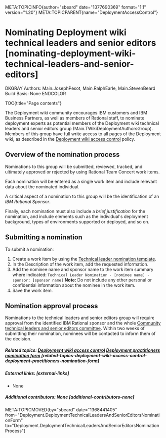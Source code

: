 META:TOPICINFO{author="sbeard" date="1377690369" format="1.1"
version="1.20"} META:TOPICPARENT{name="DeploymentAccessControl"}

# Nominating Deployment wiki technical leaders and senior editors [nominating-deployment-wiki-technical-leaders-and-senior-editors]

DKGRAY Authors: Main.JosephPesot, Main.RalphEarle, Main.StevenBeard
Build Basis: None ENDCOLOR

TOC{title="Page contents"}

The Deployment wiki community encourages IBM customers and IBM Business
Partners, as well as members of Rational staff, to nominate deployment
experts as potential members of the Deployment wiki technical leaders
and senior editors group (Main.TWikiDeploymentAuthorsGroup). Members of
this group have full write access to all pages of the Deployment wiki,
as described in the [Deployment wiki access
control](DeploymentAccessControl) policy.

## Overview of the nomination process

Nominations to this group will be submitted, reviewed, tracked, and
ultimately approved or rejected by using Rational Team Concert work
items.

Each nomination will be entered as a single work item and include
relevant data about the nominated individual.

A critical aspect of a nomination to this group will be the
identification of an *IBM Rational Sponsor*.

Finally, each nomination must also include a *brief justification* for
the nomination, and include elements such as the individual's deployment
background, types of environments supported or deployed, and so on.

## Submitting a nomination

To submit a nomination:

1.  Create a work item by using the [Technical leader nomination
    template](https://jazz.net/jazz02/web/projects/Deployment20Wiki#action=com.ibm.team.workitem.newWorkItemSet&tq=1367627721000).
2.  In the Description of the work item, add the requested information.
3.  Add the nominee name and sponsor name to the work item summary where
    indicated:
    `Technical Leader Nomination - [nominee name] - sponsor: [sponsor name]`
    **Note:** Do not include any other personal or confidential
    information about the nominee in the work item.
4.  Save the work item.

## Nomination approval process

Nominations to the technical leaders and senior editors group will
require approval from the identified IBM Rational sponsor and the whole
[Community technical leaders and senior editors
committee](DeploymentLeaders). Within two weeks of submitting their
nomination, nominees will be contacted to inform them of the decision.

##### Related topics: [Deployment wiki access control](DeploymentAccessContorl) [Deployment practitioners nomination form](DeploymentPractitionersNominationProcess) [related-topics-deployment-wiki-access-control-deployment-practitioners-nomination-form]

##### External links: [external-links]

-   None

##### Additional contributors: None [additional-contributors-none]

META:TOPICMOVED{by="sbeard" date="1368441405"
from="Deployment.DeploymentTechnicalLeadersAndSeniorEditorsNominationForm"
to="Deployment.DeploymentTechnicalLeadersAndSeniorEditorsNominationProcess"}

